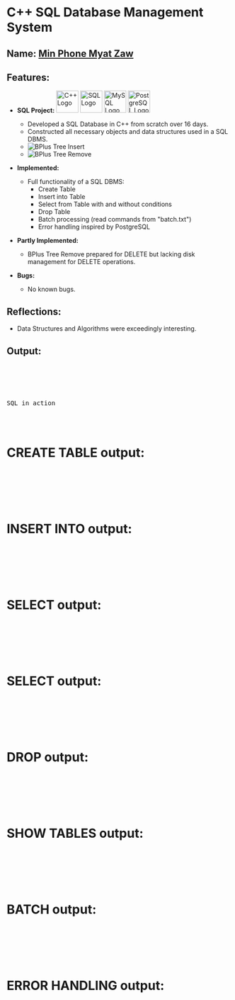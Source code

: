 
# C++ SQL Database Management System 

## Name: <ins>Min Phone Myat Zaw</ins>

## Features:

- **SQL Project:**
  <img src="https://upload.wikimedia.org/wikipedia/commons/1/18/ISO_C%2B%2B_Logo.svg" alt="C++ Logo" width="50"/>
  <img src="https://upload.wikimedia.org/wikipedia/commons/8/87/Sql_data_base_with_logo.png" alt="SQL Logo" width="50"/>
  <img src="https://upload.wikimedia.org/wikipedia/en/d/dd/MySQL_logo.svg" alt="MySQL Logo" width="50"/>
  <img src="https://upload.wikimedia.org/wikipedia/commons/2/29/Postgresql_elephant.svg" alt="PostgreSQL Logo" width="50"/>

  - Developed a SQL Database in C++ from scratch over 16 days.
  - Constructed all necessary objects and data structures used in a SQL DBMS.
  - ![BPlus Tree Insert](https://media.giphy.com/media/l3q2tyT6SwahcqRWM/giphy.gif)
  - ![BPlus Tree Remove](https://media.giphy.com/media/3oEdv6tYf9Bl5S7Ssg/giphy.gif)

- **Implemented:**
  - Full functionality of a SQL DBMS:
    - Create Table
    - Insert into Table
    - Select from Table with and without conditions
    - Drop Table
    - Batch processing (read commands from "batch.txt")
    - Error handling inspired by PostgreSQL

- **Partly Implemented:**
  - BPlus Tree Remove prepared for DELETE but lacking disk management for DELETE operations.

- **Bugs:**
  - No known bugs.

## Reflections:

- Data Structures and Algorithms were exceedingly interesting.

## Output:

<pre>
<br/><br/><br/><br/>
SQL in action
</pre>


<br/><br/>

# CREATE TABLE output:
<pre>
<br/><br/><br/><br/>
</pre>
# INSERT INTO output:
<pre>
<br/><br/><br/><br/>
</pre>
# SELECT output:
<pre>
<br/><br/><br/><br/>
</pre>
# SELECT output:
<pre>
<br/><br/><br/><br/>
</pre>
# DROP output:
<pre>
<br/><br/><br/><br/>
</pre>
# SHOW TABLES output:
<pre>
<br/><br/><br/><br/>
</pre>
# BATCH output:
<pre>
<br/><br/><br/><br/>
</pre>
# ERROR HANDLING output:
<pre>
<br/><br/><br/><br/>
</pre>
